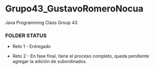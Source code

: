 # Grupo43_GustavoRomeroNocua
Java Programming Class Group 43

### FOLDER STATUS

* Reto 1 - Entregado

* Reto 2 - En fase final, tiene el proceso completo, queda pendiente agregar la adición de subordinados.

